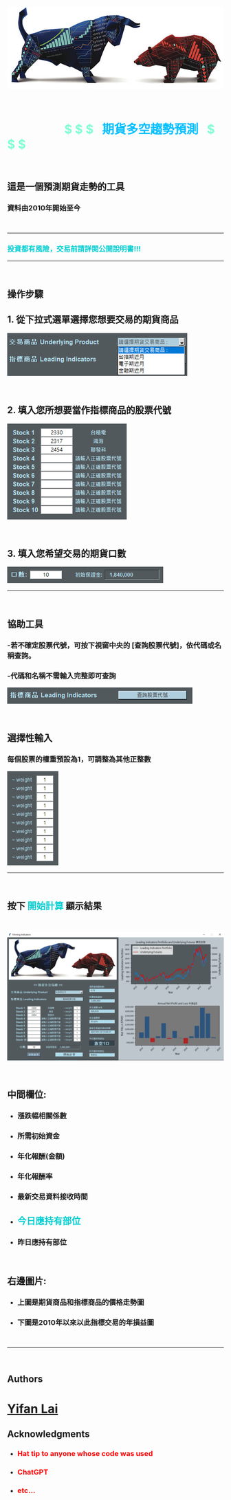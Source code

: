 

&nbsp;  &nbsp;  &nbsp;  &nbsp;  &nbsp;  &nbsp;   &nbsp;   &nbsp;  &nbsp;  &nbsp;  &nbsp;  &nbsp;   ![Alt text](images/bullbear7.jpg)

&nbsp; 
# &nbsp;  &nbsp;  &nbsp; &nbsp;  &nbsp;  &nbsp;   &nbsp;   &nbsp;   &nbsp;  &nbsp;  <span style="color: #7FFFD4;">$ $ $ &nbsp; </span> <span style="color: #00BFFF;"> **期貨多空趨勢預測** </span> <span style="color: #7FFFD4;">&nbsp; $ $ $</span>
  &nbsp; 



## 這是一個預測期貨走勢的工具

### 資料由2010年開始至今
&nbsp; 
***

### <span style="color: #00CED1;">投資都有風險，交易前請詳閱公開說明書!!!</span>


***
&nbsp; 
&nbsp; 

## **操作步驟**


## 1. 從下拉式選單選擇您想要交易的期貨商品
![Alt text](images/futures.png)

&nbsp; 

## 2. 填入您所想要當作指標商品的股票代號
![Alt text](images/stocks.png)

&nbsp; 

## 3. 填入您希望交易的期貨口數
![Alt text](images/numContracts.png)
***

&nbsp; 
&nbsp; 

## **協助工具**

### -若不確定股票代號，可按下視窗中央的 [查詢股票代號]，依代碼或名稱查詢。
### -代碼和名稱不需輸入完整即可查詢
![Alt text](images/codeSearch.png)

&nbsp;

## **選擇性輸入**

### 每個股票的權重預設為1，可調整為其他正整數
![Alt text](images/weights.png)

***

&nbsp;
&nbsp;

## 按下 <span style="color: #00CED1;">**開始計算**</span> 顯示結果
&emsp;

![Alt text](images/demo_0512.png)

&emsp;
## **中間欄位:** 
- ### 漲跌幅相關係數
- ### 所需初始資金
- ### 年化報酬(金額)
- ### 年化報酬率
- ### 最新交易資料接收時間
- ##  <span style="color: #00CED1;">**今日應持有部位**</span>
- ### 昨日應持有部位

&emsp;
## **右邊圖片:**
- ### 上圖是期貨商品和指標商品的價格走勢圖
- ### 下圖是2010年以來以此指標交易的年損益圖

&emsp;
***

&emsp;
&emsp;

## **Authors**



# <span style="color: #AFDCEC;">[**Yifan Lai**](https://github.com/Yifanaxan)</span>



## **Acknowledgments**

* ### <span style="color: red;">Hat tip to anyone whose code was used</span>
* ### <span style="color: red;">ChatGPT</span>
* ### <span style="color: red;">etc...</span>
